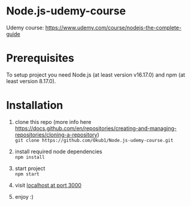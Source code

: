 # Node.js-udemy-course
Udemy course: https://www.udemy.com/course/nodejs-the-complete-guide

# Prerequisites

To setup project you need Node.js (at least version v16.17.0) and npm (at least version 8.17.0).

# Installation

1. clone this repo (more info here https://docs.github.com/en/repositories/creating-and-managing-repositories/cloning-a-repository)  
    ```git clone https://github.com/Okub1/Node.js-udemy-course.git```

2. install required node dependencies  
    ```npm install```
    
3. start project  
    ```npm start```

4. visit [localhost at port 3000](http://localhost:3000)  

5. enjoy :)

